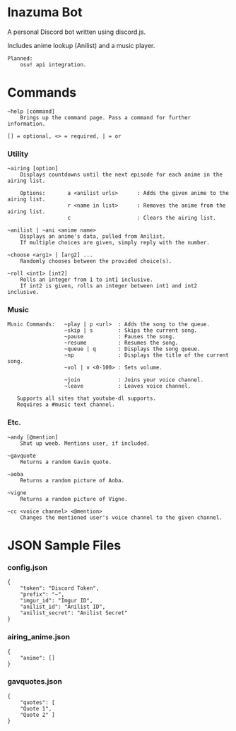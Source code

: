# Inazuma Bot

A personal Discord bot written using discord.js.

Includes anime lookup (Anilist) and a music player.

```
Planned:
    osu! api integration.
```

# Commands

```
~help [command]
    Brings up the command page. Pass a command for further information.
```

```
[] = optional, <> = required, | = or
```

<h3> Utility </h3>

```
~airing [option]   
    Displays countdowns until the next episode for each anime in the airing list.  

    Options:       a <anilist urls>      : Adds the given anime to the airing list.      
                   r <name in list>      : Removes the anime from the airing list.     
                   c                     : Clears the airing list.

~anilist | ~ani <anime name>   
    Displays an anime's data, pulled from Anilist.
    If multiple choices are given, simply reply with the number.
```

```
~choose <arg1> | [arg2] ...
    Randomly chooses between the provided choice(s).

~roll <int1> [int2]   
    Rolls an integer from 1 to int1 inclusive.
    If int2 is given, rolls an integer between int1 and int2 inclusive.
```

<h3> Music </h3>

```
Music Commands:   ~play | p <url>  : Adds the song to the queue.
                  ~skip | s        : Skips the current song.
                  ~pause           : Pauses the song.
                  ~resume          : Resumes the song.
                  ~queue | q       : Displays the song queue.
                  ~np              : Displays the title of the current song.
                  ~vol | v <0-100> : Sets volume.

                  ~join            : Joins your voice channel.
                  ~leave           : Leaves voice channel.

   Supports all sites that youtube-dl supports.
   Requires a #music text channel.
```

<h3> Etc. </h3>

```
~andy [@mention]   
    Shut up weeb. Mentions user, if included.

~gavquote
    Returns a random Gavin quote.
```

```
~aoba
    Returns a random picture of Aoba.

~vigne   
    Returns a random picture of Vigne.
```

```
~cc <voice channel> <@mention>
    Changes the mentioned user's voice channel to the given channel.
```

# JSON Sample Files
<h3> config.json</h3>

```
{
    "token": "Discord Token",
    "prefix": "~",
    "imgur_id": "Imgur ID",
    "anilist_id": "Anilist ID",
    "anilist_secret": "Anilist Secret"
}
```

<h3> airing_anime.json </h3>

```
{
    "anime": []
}
```

<h3> gavquotes.json </h3>

```
{
    "quotes": [
    "Quote 1",
    "Quote 2" ]
}
```
